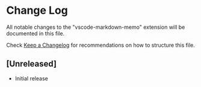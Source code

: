 # Change Log

All notable changes to the "vscode-markdown-memo" extension will be documented in this file.

Check [Keep a Changelog](http://keepachangelog.com/) for recommendations on how to structure this file.

## [Unreleased]

- Initial release